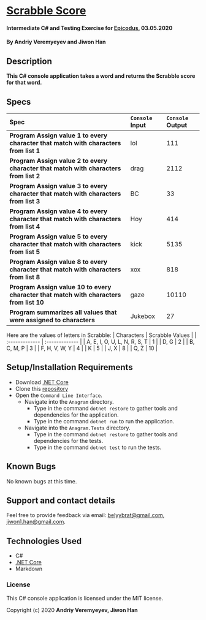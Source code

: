# [Scrabble Score](https://github.com/BelyyBrat/scrabble-score.git)

#### Intermediate C# and Testing Exercise for [Epicodus](https://www.epicodus.com/), 03.05.2020

#### By **Andriy Veremyeyev** and **Jiwon Han**

## Description

**This C# console application takes a word and returns the Scrabble score for that word.**

## Specs

| Spec | `Console` Input | `Console` Output |
| :-------------     | :------------- | :------------- |
| **Program Assign value 1 to every character that match with characters from list 1** | lol | 111 |
| **Program Assign value 2 to every character that match with characters from list 2** | drag | 2112 |
| **Program Assign value 3 to every character that match with characters from list 3** | BC | 33 |
| **Program Assign value 4 to every character that match with characters from list 4** | Hoy | 414 |
| **Program Assign value 5 to every character that match with characters from list 5** | kick | 5135 |
| **Program Assign value 8 to every character that match with characters from list 8** | xox | 818 |
| **Program Assign value 10 to every character that match with characters from list 10** | gaze | 10110 |
| **Program summarizes all values that were assigned to characters** | Jukebox | 27 |

Here are the values of letters in Scrabble:
| Characters | Scrabble Values | 
| :-------------     | :------------- | 
| A, E, I, O, U, L, N, R, S, T | 1 |
| D, G | 2 |
| B, C, M, P | 3 |
| F, H, V, W, Y | 4 |
| K | 5 |
| J, X | 8 |
| Q, Z | 10 |

## Setup/Installation Requirements

* Download [.NET Core](https://dotnet.microsoft.com/download/dotnet-core/)
* Clone this [repository](https://github.com/BelyyBrat/scrabble-score.git/)
* Open the `Command Line Interface`.
  * Navigate into the `Anagram` directory.
    * Type in the command `dotnet restore` to gather tools and dependencies for the application.
    * Type in the command `dotnet run` to run the application.
  * Navigate into the `Anagram.Tests` directory.
    * Type in the command `dotnet restore` to gather tools and dependencies for the tests.
    * Type in the command `dotnet test` to run the tests. 

## Known Bugs

No known bugs at this time.

## Support and contact details

Feel free to provide feedback via email: belyybrat@gmail.com, jiwon1.han@gmail.com.

## Technologies Used

* C#
* [.NET Core](https://dotnet.microsoft.com/download/dotnet-core/)
* Markdown

### License

This C# console application is licensed under the MIT license.

Copyright (c) 2020 **Andriy Veremyeyev, Jiwon Han**
